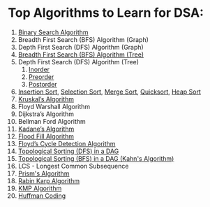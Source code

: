 # Top Algorithms to Learn for DSA:

1. [Binary Search Algorithm](https://github.com/RoshanSharmaCodes/Leetcode-Head/blob/main/Binary%20Search)
2. Breadth First Search (BFS) Algorithm (Graph)
3. Depth First Search (DFS) Algorithm (Graph)
4. [Breadth First Search (BFS) Algorithm (Tree)](https://github.com/RoshanSharmaCodes/Leetcode-Head/blob/main/BFS%20Tree)
5. Depth First Search (DFS) Algorithm (Tree)
   1. [Inorder](https://github.com/RoshanSharmaCodes/Leetcode-Head/blob/main/Inorder%20Traversal)
   2. [Preorder](https://github.com/RoshanSharmaCodes/Leetcode-Head/blob/main/Preorder%20Traversal)
   3. [Postorder](https://github.com/RoshanSharmaCodes/Leetcode-Head/blob/main/Postorder%20Traversal)
8. [Insertion Sort](https://github.com/RoshanSharmaCodes/Leetcode-Head/blob/main/Insertion%20Sorting), [Selection Sort](https://github.com/RoshanSharmaCodes/Leetcode-Head/blob/main/Selection%20Sort), [Merge Sort](https://github.com/RoshanSharmaCodes/Leetcode-Head/blob/main/Merge%20Sorting), [Quicksort](https://github.com/RoshanSharmaCodes/Leetcode-Head/blob/main/Quick%20Sorting), [Heap Sort](https://github.com/RoshanSharmaCodes/Leetcode-Head/blob/main/Heap%20Sort)
9. [Kruskal’s Algorithm](https://github.com/RoshanSharmaCodes/Leetcode-Head/blob/main/Kruskal's%20Algorithm)
10. Floyd Warshall Algorithm
11. Dijkstra’s Algorithm
12. Bellman Ford Algorithm
13. [Kadane’s Algorithm](https://github.com/RoshanSharmaCodes/Leetcode-Head/blob/main/Kdane's%20Algorithm)
15. [Flood Fill Algorithm](https://github.com/RoshanSharmaCodes/Leetcode-Head/blob/main/Flood%20Fill%20Algorithm)
16. [Floyd’s Cycle Detection Algorithm](https://github.com/RoshanSharmaCodes/Leetcode-Head/blob/main/Floyd%20Cycle%20Algorithm)
17. [Topological Sorting (DFS) in a DAG](https://github.com/RoshanSharmaCodes/Leetcode-Head/blob/main/Topological%20Sorting%20DFS)
18. [Topological Sorting (BFS) in a DAG (Kahn's Algorithm)](https://github.com/RoshanSharmaCodes/Leetcode-Head/blob/main/Topological%20Sorting%20BFS%20(Kahn's%20ALgorithm))
19. LCS - Longest Common Subsequence
20. [Prism's Algorithm](https://github.com/RoshanSharmaCodes/Leetcode-Head/blob/main/Prims's%20Algorithm)
21. [Rabin Karp Algorithm](https://github.com/RoshanSharmaCodes/Leetcode-Head/blob/main/Rabin%20Karp%20Algo)
22. [KMP Algorithm](https://github.com/RoshanSharmaCodes/Leetcode-Head/blob/main/KMP%20Algorithm)
23. [Huffman Coding](https://github.com/RoshanSharmaCodes/Leetcode-Head/blob/main/Huffman%20Coding)
